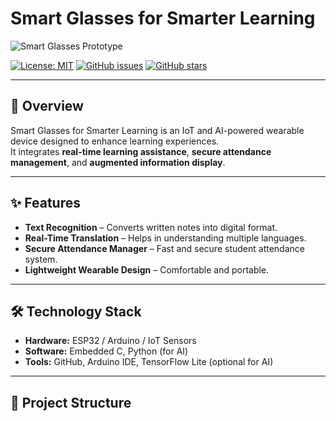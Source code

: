 # Smart Glasses for Smarter Learning

![Smart Glasses Prototype](https://via.placeholder.com/800x400.png?text=Smart+Glasses+Prototype)

[![License: MIT](https://img.shields.io/badge/License-MIT-green.svg)](LICENSE)
[![GitHub issues](https://img.shields.io/github/issues/YourUsername/SmartGlasses-SmarterLearning.svg)](https://github.com/YourUsername/SmartGlasses-SmarterLearning/issues)
[![GitHub stars](https://img.shields.io/github/stars/YourUsername/SmartGlasses-SmarterLearning.svg)](https://github.com/YourUsername/SmartGlasses-SmarterLearning/stargazers)

---

## 📖 Overview
Smart Glasses for Smarter Learning is an IoT and AI-powered wearable device designed to enhance learning experiences.  
It integrates **real-time learning assistance**, **secure attendance management**, and **augmented information display**.

---

## ✨ Features
- **Text Recognition** – Converts written notes into digital format.
- **Real-Time Translation** – Helps in understanding multiple languages.
- **Secure Attendance Manager** – Fast and secure student attendance system.
- **Lightweight Wearable Design** – Comfortable and portable.

---

## 🛠️ Technology Stack
- **Hardware:** ESP32 / Arduino / IoT Sensors
- **Software:** Embedded C, Python (for AI)
- **Tools:** GitHub, Arduino IDE, TensorFlow Lite (optional for AI)

---

## 📂 Project Structure
